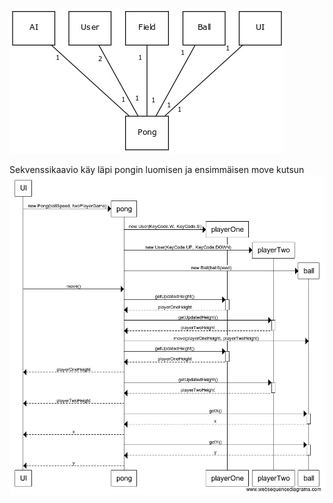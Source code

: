 ![Luokkakaavio](https://github.com/SkarpAnton/OtPong/blob/master/dokumentaatio/Kuvat/luokkakaavioAlustava.jpg)

Sekvenssikaavio käy läpi pongin luomisen ja ensimmäisen move kutsun
![Sekvenssikaavio](https://github.com/SkarpAnton/OtPong/blob/master/dokumentaatio/Kuvat/SekvenssiKaavioPongMove.png)
